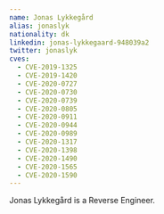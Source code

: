 ```yaml
---
name: Jonas Lykkegård
alias: jonaslyk
nationality: dk
linkedin: jonas-lykkegaard-948039a2
twitter: jonaslyk
cves:
  - CVE-2019-1325
  - CVE-2019-1420
  - CVE-2020-0727
  - CVE-2020-0730
  - CVE-2020-0739
  - CVE-2020-0805
  - CVE-2020-0911
  - CVE-2020-0944
  - CVE-2020-0989
  - CVE-2020-1317
  - CVE-2020-1398
  - CVE-2020-1490
  - CVE-2020-1565
  - CVE-2020-1590
---
```

Jonas Lykkegård is a Reverse Engineer.
